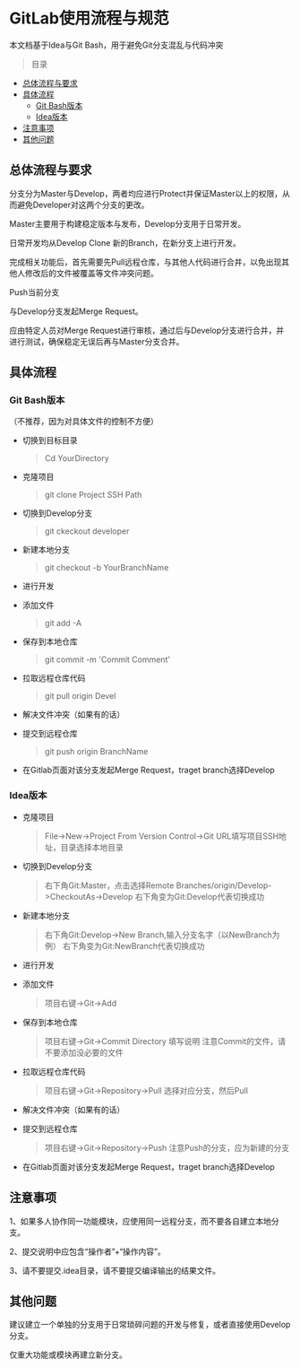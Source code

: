 # GitLab使用流程与规范
本文档基于Idea与Git Bash，用于避免Git分支混乱与代码冲突

> 目录
* [总体流程与要求](#总体流程与要求)
* [具体流程](#具体流程)
   * [Git Bash版本](#gitbash版本)
   * [Idea版本](#idea版本)
* [注意事项](#注意事项)
* [其他问题](#其他问题)
    

## 总体流程与要求
分支分为Master与Develop，两者均应进行Protect并保证Master以上的权限，从而避免Developer对这两个分支的更改。

Master主要用于构建稳定版本与发布，Develop分支用于日常开发。

日常开发均从Develop Clone 新的Branch，在新分支上进行开发。

完成相关功能后，首先需要先Pull远程仓库，与其他人代码进行合并，以免出现其他人修改后的文件被覆盖等文件冲突问题。

Push当前分支

与Develop分支发起Merge Request。

应由特定人员对Merge Request进行审核，通过后与Develop分支进行合并，并进行测试，确保稳定无误后再与Master分支合并。



## 具体流程

### Git&nbsp;Bash版本
（不推荐，因为对具体文件的控制不方便）
* 切换到目标目录
    >Cd YourDirectory
* 克隆项目
    >git clone Project SSH Path
* 切换到Develop分支
    >git ckeckout developer 
* 新建本地分支
    >git checkout -b YourBranchName
* 进行开发

* 添加文件
    >git add -A
* 保存到本地仓库
    >git commit -m 'Commit Comment'
* 拉取远程仓库代码
    >git pull origin Devel
* 解决文件冲突（如果有的话）

* 提交到远程仓库
    >git push origin BranchName
* 在Gitlab页面对该分支发起Merge Request，traget branch选择Develop

### Idea版本
* 克隆项目
    >File->New->Project From Version Control->Git
    URL填写项目SSH地址，目录选择本地目录
* 切换到Develop分支
    >右下角Git:Master，点击选择Remote Branches/origin/Develop->CheckoutAs->Develop
    >右下角变为Git:Develop代表切换成功
* 新建本地分支
    >右下角Git:Develop->New Branch,输入分支名字（以NewBranch为例）
    >右下角变为Git:NewBranch代表切换成功
* 进行开发

* 添加文件
    >项目右键->Git->Add
* 保存到本地仓库
    >项目右键->Git->Commit Directory
    >填写说明
    >注意Commit的文件，请不要添加没必要的文件
* 拉取远程仓库代码
    >项目右键->Git->Repository->Pull
    >选择对应分支，然后Pull
* 解决文件冲突（如果有的话）

* 提交到远程仓库
    >项目右键->Git->Repository->Push
    >注意Push的分支，应为新建的分支
* 在Gitlab页面对该分支发起Merge Request，traget branch选择Develop


## 注意事项    
1、如果多人协作同一功能模块，应使用同一远程分支，而不要各自建立本地分支。

2、提交说明中应包含“操作者”+“操作内容”。

3、请不要提交.idea目录，请不要提交编译输出的结果文件。

## 其他问题
建议建立一个单独的分支用于日常琐碎问题的开发与修复，或者直接使用Develop分支。

仅重大功能或模块再建立新分支。


